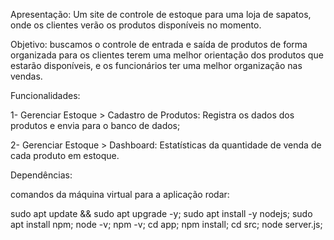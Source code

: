 Apresentação:
Um site de controle de estoque para uma loja de sapatos, onde os clientes verão os produtos disponíveis no momento.

Objetivo:
buscamos o controle de entrada e saída de produtos de forma organizada para os clientes terem uma melhor orientação dos produtos que estarão disponíveis, e os funcionários ter uma melhor organização nas vendas.


Funcionalidades:

1-	Gerenciar Estoque > Cadastro de Produtos: Registra os dados dos produtos e envia para o banco de dados;

2-	Gerenciar Estoque > Dashboard: Estatísticas da quantidade de venda de cada produto em estoque.

Dependências:

comandos da máquina virtual para a aplicação rodar:

sudo apt update && sudo apt upgrade -y;
sudo apt install -y nodejs;
sudo apt install npm;
node -v;
npm -v;
cd app;
npm install;
cd src;
node server.js;
